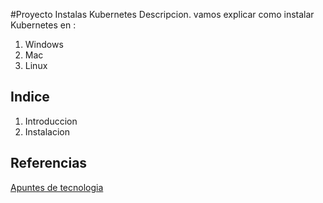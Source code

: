 #Proyecto Instalas Kubernetes
Descripcion. vamos explicar como instalar Kubernetes  en :
1. Windows
2. Mac
3. Linux
 
## Indice
1. Introduccion
2. Instalacion

## Referencias
[ Apuntes de tecnologia](https://fprodrigocaro.org)
